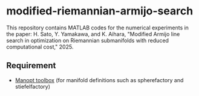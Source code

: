 # modified-riemannian-armijo-search
This repository contains MATLAB codes for the numerical experiments in the paper:
H. Sato, Y. Yamakawa, and K. Aihara, "Modified Armijo line search in optimization on Riemannian submanifolds with reduced computational cost," 2025.

## Requirement
- [Manopt toolbox](https://www.manopt.org/) (for manifold definitions such as spherefactory and stiefelfactory)
